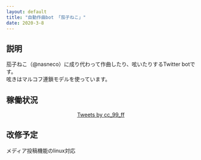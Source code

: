 ```yaml
---
layout: default
title: "自動作曲bot 「茄子ねこ」"
date: 2020-3-8
---
```


## 説明

茄子ねこ（@nasneco）に成り代わって作曲したり、呟いたりするTwitter botです。  
呟きはマルコフ連鎖モデルを使っています。

## 稼働状況

<div style="text-align:center;">
    <a class="twitter-timeline" data-width="320" data-height="400" data-chrome="transparent nofooter" data-link-color="#ff8080" href="https://twitter.com/cc_99_ff?ref_src=twsrc%5Etfw">
        Tweets by cc_99_ff
    </a>
    <script async src="https://platform.twitter.com/widgets.js" charset="utf-8"></script>
</div>

## 改修予定

メディア投稿機能のlinux対応